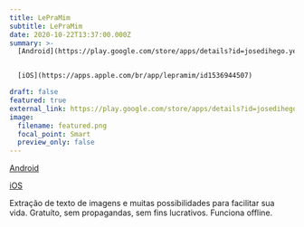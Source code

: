 ```yaml
---
title: LePraMim
subtitle: LePraMim
date: 2020-10-22T13:37:00.000Z
summary: >-
  [Android](https://play.google.com/store/apps/details?id=josedihego.yeux&hl=pt_BR)


  [iOS](https://apps.apple.com/br/app/lepramim/id1536944507)

draft: false
featured: true
external_link: https://play.google.com/store/apps/details?id=josedihego.yeux&hl=pt_BR
image:
  filename: featured.png
  focal_point: Smart
  preview_only: false
---
```

[Android](https://play.google.com/store/apps/details?id=josedihego.yeux&hl=pt_BR)

[iOS](https://apps.apple.com/br/app/lepramim/id1536944507)

Extração de texto de imagens e muitas possibilidades para facilitar sua vida.
Gratuíto, sem propagandas, sem fins lucrativos.
Funciona offline.